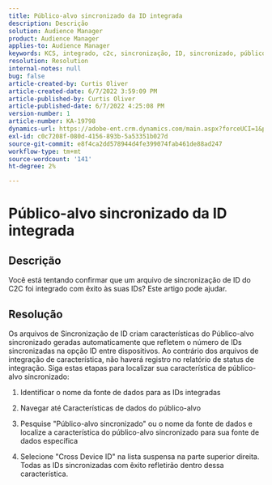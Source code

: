 ```yaml
---
title: Público-alvo sincronizado da ID integrada
description: Descrição
solution: Audience Manager
product: Audience Manager
applies-to: Audience Manager
keywords: KCS, integrado, c2c, sincronização, ID, sincronizado, público-alvo, característica, status, relatório
resolution: Resolution
internal-notes: null
bug: false
article-created-by: Curtis Oliver
article-created-date: 6/7/2022 3:59:09 PM
article-published-by: Curtis Oliver
article-published-date: 6/7/2022 4:25:08 PM
version-number: 1
article-number: KA-19798
dynamics-url: https://adobe-ent.crm.dynamics.com/main.aspx?forceUCI=1&pagetype=entityrecord&etn=knowledgearticle&id=121a99be-7ae6-ec11-bb3c-000d3a3bdf44
exl-id: c0c7208f-080d-4156-893b-5a53351b027d
source-git-commit: e8f4ca2dd578944d4fe399074fab461de88ad247
workflow-type: tm+mt
source-wordcount: '141'
ht-degree: 2%

---
```


# Público-alvo sincronizado da ID integrada

## Descrição


Você está tentando confirmar que um arquivo de sincronização de ID do C2C foi integrado com êxito às suas IDs? Este artigo pode ajudar.




## Resolução


Os arquivos de Sincronização de ID criam características do Público-alvo sincronizado geradas automaticamente que refletem o número de IDs sincronizadas na opção ID entre dispositivos. Ao contrário dos arquivos de integração de característica, não haverá registro no relatório de status de integração. Siga estas etapas para localizar sua característica de público-alvo sincronizado:

1) Identificar o nome da fonte de dados para as IDs integradas

2) Navegar até Características de dados do público-alvo

3) Pesquise &quot;Público-alvo sincronizado&quot; ou o nome da fonte de dados e localize a característica do público-alvo sincronizado para sua fonte de dados específica

4) Selecione &quot;Cross Device ID&quot; na lista suspensa na parte superior direita. Todas as IDs sincronizadas com êxito refletirão dentro dessa característica.
